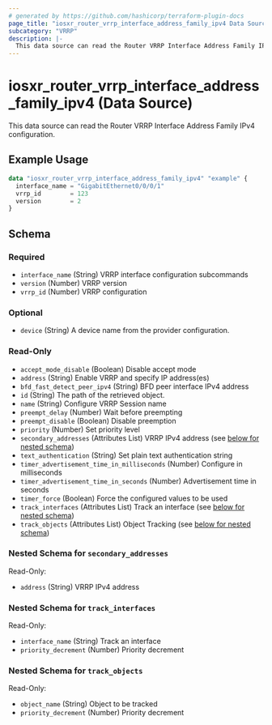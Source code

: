 ```yaml
---
# generated by https://github.com/hashicorp/terraform-plugin-docs
page_title: "iosxr_router_vrrp_interface_address_family_ipv4 Data Source - terraform-provider-iosxr"
subcategory: "VRRP"
description: |-
  This data source can read the Router VRRP Interface Address Family IPv4 configuration.
---
```


# iosxr_router_vrrp_interface_address_family_ipv4 (Data Source)

This data source can read the Router VRRP Interface Address Family IPv4 configuration.

## Example Usage

```terraform
data "iosxr_router_vrrp_interface_address_family_ipv4" "example" {
  interface_name = "GigabitEthernet0/0/0/1"
  vrrp_id        = 123
  version        = 2
}
```

<!-- schema generated by tfplugindocs -->
## Schema

### Required

- `interface_name` (String) VRRP interface configuration subcommands
- `version` (Number) VRRP version
- `vrrp_id` (Number) VRRP configuration

### Optional

- `device` (String) A device name from the provider configuration.

### Read-Only

- `accept_mode_disable` (Boolean) Disable accept mode
- `address` (String) Enable VRRP and specify IP address(es)
- `bfd_fast_detect_peer_ipv4` (String) BFD peer interface IPv4 address
- `id` (String) The path of the retrieved object.
- `name` (String) Configure VRRP Session name
- `preempt_delay` (Number) Wait before preempting
- `preempt_disable` (Boolean) Disable preemption
- `priority` (Number) Set priority level
- `secondary_addresses` (Attributes List) VRRP IPv4 address (see [below for nested schema](#nestedatt--secondary_addresses))
- `text_authentication` (String) Set plain text authentication string
- `timer_advertisement_time_in_milliseconds` (Number) Configure in milliseconds
- `timer_advertisement_time_in_seconds` (Number) Advertisement time in seconds
- `timer_force` (Boolean) Force the configured values to be used
- `track_interfaces` (Attributes List) Track an interface (see [below for nested schema](#nestedatt--track_interfaces))
- `track_objects` (Attributes List) Object Tracking (see [below for nested schema](#nestedatt--track_objects))

<a id="nestedatt--secondary_addresses"></a>
### Nested Schema for `secondary_addresses`

Read-Only:

- `address` (String) VRRP IPv4 address


<a id="nestedatt--track_interfaces"></a>
### Nested Schema for `track_interfaces`

Read-Only:

- `interface_name` (String) Track an interface
- `priority_decrement` (Number) Priority decrement


<a id="nestedatt--track_objects"></a>
### Nested Schema for `track_objects`

Read-Only:

- `object_name` (String) Object to be tracked
- `priority_decrement` (Number) Priority decrement
